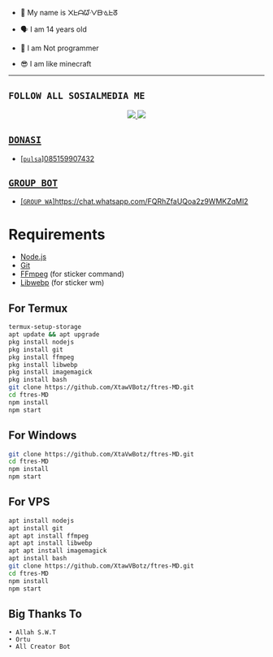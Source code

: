 
<p align="center">

- 👼 My name is ᙭ᖶᗩᘺᐺᗷᓍᖶᘔ

- 🗣️ I am 14 years old 

- 🔭 I am Not programmer
 
- 😎 I am like minecraft
-------

## ```FOLLOW ALL SOSIALMEDIA ME```
<p align="center">
<a href="https://instagram.com/minecraftr.159"><img src="https://img.shields.io/badge/Instagram-E4405F?style=for-the-badge&logo=instagram&logoColor=white"/> 
<a href="https://wa.me/6285159907432"><img src="https://img.shields.io/badge/WhatsApp-25D366?style=for-the-badge&logo=whatsapp&logoColor=white" />

## ```DONASI```

- [`pulsa`]085159907432

## ```GROUP BOT```

- [`GROUP WA`]https://chat.whatsapp.com/FQRhZfaUQoa2z9WMKZqMl2

# Requirements
* [Node.js](https://nodejs.org/en/)
* [Git](https://git-scm.com/downloads)
* [FFmpeg](https://www.gyan.dev/ffmpeg/builds/) (for sticker command)
* [Libwebp](https://developers.google.com/speed/webp/download) (for sticker wm)

## For Termux
```bash
termux-setup-storage
apt update && apt upgrade
pkg install nodejs
pkg install git 
pkg install ffmpeg
pkg install libwebp 
pkg install imagemagick
pkg install bash
git clone https://github.com/XtawVBotz/ftres-MD.git
cd ftres-MD
npm install
npm start
```
## For Windows
```bash
git clone https://github.com/XtaVwBotz/ftres-MD.git
cd ftres-MD
npm install
npm start
```
## For VPS
```bash
apt install nodejs 
apt install git 
apt apt install ffmpeg 
apt apt install libwebp 
apt apt install imagemagick
apt install bash
git clone https://github.com/XtawVBotz/ftres-MD.git
cd ftres-MD
npm install
npm start
```

## Big Thanks To
 ```
• Allah S.W.T
• Ortu
• All Creator Bot
```
